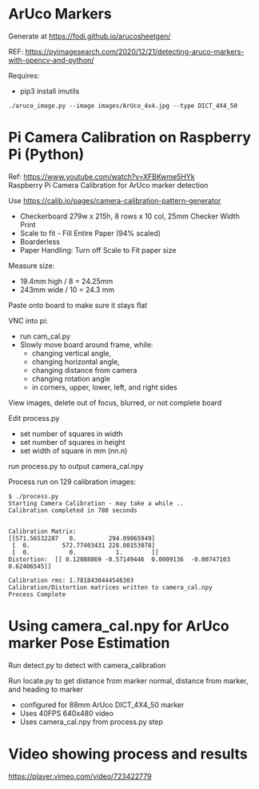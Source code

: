 # ArUco Markers

Generate at https://fodi.github.io/arucosheetgen/

REF:  https://pyimagesearch.com/2020/12/21/detecting-aruco-markers-with-opencv-and-python/

Requires:
- pip3 install imutils

```
./aruco_image.py --image images/ArUco_4x4.jpg --type DICT_4X4_50  
```


# Pi Camera Calibration on Raspberry Pi (Python)  

Ref: https://www.youtube.com/watch?v=XFBKwme5HYk  
Raspberry Pi Camera Calibration for ArUco marker detection  

Use https://calib.io/pages/camera-calibration-pattern-generator 
- Checkerboard 279w x 215h, 8 rows x 10 col, 25mm Checker Width  
Print  
- Scale to fit - Fill Entire Paper (94% scaled)  
- Boarderless  
- Paper Handling: Turn off Scale to Fit paper size  

Measure size:  
- 19.4mm high / 8 = 24.25mm  
- 243mm wide / 10 = 24.3 mm  

Paste onto board to make sure it stays flat  

VNC into pi:  
- run cam_cal.py  
- Slowly move board around frame, while:  
  -  changing vertical angle,  
  -  changing horizontal angle,  
  -  changing distance from camera  
  -  changing rotation angle  
  -  in corners, upper, lower, left, and right sides  

View images, delete out of focus, blurred, or not complete board  


Edit process.py  
- set number of squares in width  
- set number of squares in height  
- set width of square in mm (nn.n)  

run process.py to output camera_cal.npy   

Process run on 129 calibration images:  
```
$ ./process.py 
Starting Camera Calibration - may take a while ..
Calibration completed in 780 seconds


Calibration Matrix: 
[[571.56532287   0.         294.09865949]
 [  0.         572.77403431 228.00153078]
 [  0.           0.           1.        ]]
Distortion:  [[ 0.12088869 -0.57149446  0.0009136  -0.00747103  0.62406545]]

Calibration rms: 1.7818430444546303
Calibration/Distortion matrices written to camera_cal.npy
Process Complete

```

# Using camera_cal.npy for ArUco marker Pose Estimation

Run detect.py to detect with camera_calibration  

Run locate.py to get distance from marker normal, distance from marker, and heading to marker  
- configured for 88mm ArUco DICT_4X4_50 marker  
- Uses 40FPS 640x480 video   
- Uses camera_cal.npy from process.py step  

# Video showing process and results

https://player.vimeo.com/video/723422779


